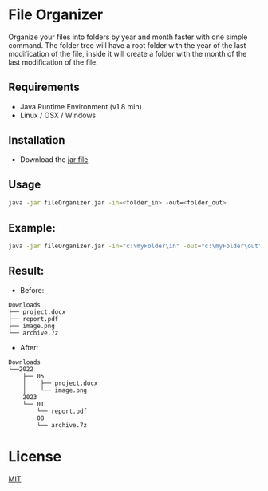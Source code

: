 # File Organizer
Organize your files into folders by year and month faster with one simple command.
The folder tree will have a root folder with the year of the last modification of the file, inside it will create a folder with the month of the last modification of the file.

## Requirements
* Java Runtime Environment (v1.8 min)
* Linux / OSX / Windows

## Installation
* Download the [jar file](link)

## Usage

```bash
java -jar fileOrganizer.jar -in=<folder_in> -out=<folder_out>
```

## Example:
```bash
java -jar fileOrganizer.jar -in="c:\myFolder\in" -out="c:\myFolder\out"
```

## Result:

* Before:

```
Downloads
├── project.docx
├── report.pdf
├── image.png
└── archive.7z
```

* After:

```
Downloads
└──2022
	├── 05
	│    ├── project.docx
	│    └── image.png
	2023
	└── 01
	    └── report.pdf
	    08
	    └── archive.7z
```

# License

[MIT](mylink...)